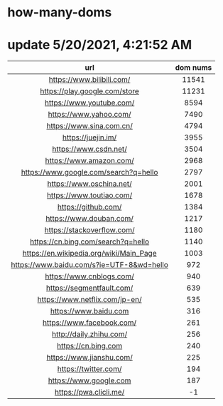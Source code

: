# how-many-doms

# update 5/20/2021, 4:21:52 AM

url | dom nums
:-: | :-:
https://www.bilibili.com/ | 11541
https://play.google.com/store | 11231
https://www.youtube.com/ | 8594
https://www.yahoo.com/ | 7490
https://www.sina.com.cn/ | 4794
https://juejin.im/ | 3955
https://www.csdn.net/ | 3504
https://www.amazon.com/ | 2968
https://www.google.com/search?q=hello | 2797
https://www.oschina.net/ | 2001
https://www.toutiao.com/ | 1678
https://github.com/ | 1384
https://www.douban.com/ | 1217
https://stackoverflow.com/ | 1180
https://cn.bing.com/search?q=hello | 1140
https://en.wikipedia.org/wiki/Main_Page | 1003
https://www.baidu.com/s?ie=UTF-8&wd=hello | 972
https://www.cnblogs.com/ | 940
https://segmentfault.com/ | 639
https://www.netflix.com/jp-en/ | 535
https://www.baidu.com | 316
https://www.facebook.com/ | 261
http://daily.zhihu.com/ | 256
https://cn.bing.com | 240
https://www.jianshu.com/ | 225
https://twitter.com/ | 194
https://www.google.com | 187
https://pwa.clicli.me/ | -1
